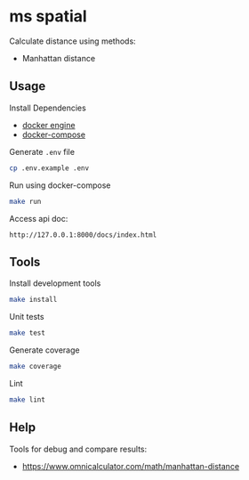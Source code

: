 # ms spatial

Calculate distance using methods:
 * Manhattan distance 

## Usage

Install Dependencies

* [docker engine](https://docs.docker.com/engine/install/ubuntu/)
* [docker-compose](https://docs.docker.com/compose/install/) 

Generate `.env` file
```bash
cp .env.example .env
```
Run using docker-compose
```bash
make run
```

Access api doc:
```
http://127.0.0.1:8000/docs/index.html
```

## Tools
Install development tools
```bash
make install
```

Unit tests
```bash
make test
```

Generate coverage
```bash
make coverage
```

Lint
```bash
make lint
```

## Help

Tools for debug and compare results:
 * https://www.omnicalculator.com/math/manhattan-distance